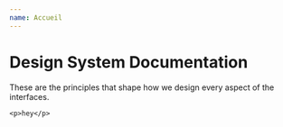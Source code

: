 ```yaml
---
name: Accueil
---
```


# Design System Documentation

These are the principles that shape how we design every aspect of the interfaces.

```tsx live=true
<p>hey</p>
```
